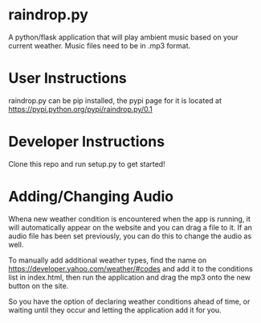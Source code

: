 raindrop.py
===========

A python/flask application that will play ambient music based on your current weather. Music files need to be in .mp3 format.

User Instructions
===========
raindrop.py can be pip installed, the pypi page for it is located at https://pypi.python.org/pypi/raindrop.py/0.1

Developer Instructions
===========
Clone this repo and run setup.py to get started!

Adding/Changing Audio
===========

Whena new weather condition is encountered when the app is running, it will automatically appear on the website and you can drag a file to it. If an audio file has been set previously, you can do this to change the audio as well.

To manually add additional weather types, find the name on https://developer.yahoo.com/weather/#codes and add it to the conditions list in index.html, then run the application and drag the mp3 onto the new button on the site.

So you have the option of declaring weather conditions ahead of time, or waiting until they occur and letting the application add it for you. 
